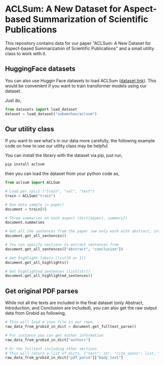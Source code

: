 # ACLSum: A New Dataset for Aspect-based Summarization of Scientific Publications

This repository contains data for our paper "ACLSum: A New Dataset for Aspect-based Summarization of Scientific Publications" and a small 
utility class to work with it.


## HuggingFace datasets

You can also use Huggin Face datasets to load ACLSum ([dataset link](https://huggingface.co/datasets/sobamchan/aclsum)).
This would be convenient if you want to train transformer models using our dataset.

Just do,

```py
from datasets import load_dataset
dataset = load_dataset("sobamchan/aclsum")
```


## Our utility class

If you want to see what's in our data more carefully, the following example code on how to use our utility class may be helpful.

You can install the library with the dataset via pip, just run,

```bash
pip install aclsum
```

then you can load the dataset from your python code as,

```py
from aclsum import ACLSum

# Load per split ("train", "val", "test")
train = ACLSum("train")

# One data sample (= paper)
document = train[0]

# Three summaries on each aspect (dict[aspect, summary])
document.summaries

# Get all the sentences from the paper (we only work with abstract, introduction, and conclusion sections) (list[str])
document.get_all_sentences() 

# You can specify sections to extract sentences from
document.get_all_sentences(["abstract", "conclusion"])

# Get highlight labels (list[0 or 1])
document.get_all_highlights()

# Get highlighted sentences (list[str])
document.get_all_highlighted_sentences()
```


## Get original PDF parses

While not all the texts are included in the final dataset (only Abstract, Introduction, and Conclusion are included), you can also get the raw output data from Grobid as following,

```py
# This will load a json file in our repo.
raw_data_from_grobid_in_dict = document.get_fulltext_parse()

# For instance you can get author information
raw_data_from_grobid_in_dict["authors"]

# Or the fulltext including other sections
# This will return a list of dicts, {"text": str, "cite_spans": list, "eq_spans": list, "section": str, "sec_num": str}
raw_data_from_grobid_in_dict["pdf_parse"]["body_text"]
```

